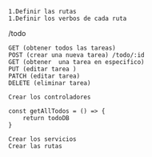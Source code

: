
    1.Definir las rutas
    1.Definir los verbos de cada ruta

/todo

    GET (obtener todos las tareas)
    POST (crear una nueva tarea) /todo/:id
    GET (obtener  una tarea en especifico)
    PUT (editar tarea )
    PATCH (editar tarea)
    DELETE (eliminar tarea)

    Crear los controladores

    const getAllTodos = () => {
        return todoDB
    }

    Crear los servicios
    Crear las rutas
